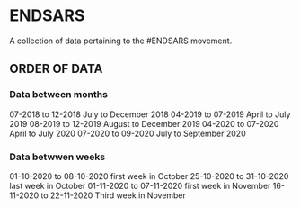 # ENDSARS
A collection of data pertaining to the #ENDSARS movement.

## ORDER OF DATA
### Data between months
07-2018 to 12-2018    July to December 2018
04-2019 to 07-2019    April to July 2019
08-2019 to 12-2019    August to December 2019
04-2020 to 07-2020    April to July 2020
07-2020 to 09-2020    July to September 2020

### Data betwwen weeks
01-10-2020 to 08-10-2020    first week in October
25-10-2020 to 31-10-2020    last week in October
01-11-2020 to 07-11-2020    first week in November
16-11-2020 to 22-11-2020    Third week in November
